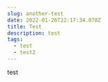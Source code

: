 ```yaml
---
slug: another-test
date: 2022-01-26T22:17:34.078Z
title: Test
description: test
tags:
  - test
  - test2
---
```

test